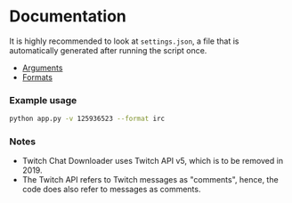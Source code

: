 # Documentation

It is highly recommended to look at `settings.json`, a file that is automatically generated after running the script once.

- [Arguments](arguments.md)
- [Formats](formats.md)

### Example usage

```bash
python app.py -v 125936523 --format irc
```

### Notes
- Twitch Chat Downloader uses Twitch API v5, which is to be removed in 2019.
- The Twitch API refers to Twitch messages as "comments", hence, the code does also refer to messages as comments.